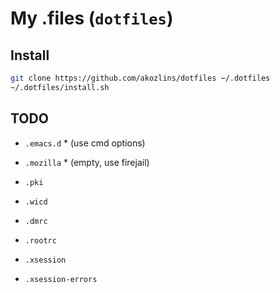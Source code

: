 # My .files (`dotfiles`)

## Install

```sh
git clone https://github.com/akozlins/dotfiles ~/.dotfiles
~/.dotfiles/install.sh
```

## TODO

 - `.emacs.d` * (use cmd options)
 - `.mozilla` * (empty, use firejail)
 - `.pki`
 - `.wicd`

 - `.dmrc`
 - `.rootrc`
 - `.xsession`
 - `.xsession-errors`
